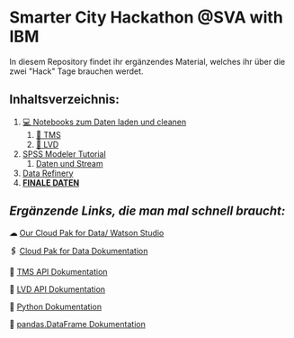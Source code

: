 # Smarter City Hackathon @SVA with IBM

In diesem Repository findet ihr ergänzendes Material, welches ihr über die zwei "Hack" Tage brauchen werdet. 


## __Inhaltsverzeichnis:__
1. [💻 Notebooks zum Daten laden und cleanen](https://github.com/teonlacke/smarter-city-hackathon/tree/main/Notebooks)
   1. [🚙 TMS](https://github.com/teonlacke/smarter-city-hackathon/tree/main/Notebooks/TMS)
   2. [🚌 LVD](https://github.com/teonlacke/smarter-city-hackathon/tree/main/Notebooks/LVD)
2. [SPSS Modeler Tutorial](https://github.com/teonlacke/smarter-city-hackathon/blob/main/Modeler-Hands-On.md)
   1. [Daten und Stream](https://github.com/teonlacke/smarter-city-hackathon/tree/main/Datensatz%20%26%20Stream%20f%C3%BCr%20Modeler-Hands-On)
3. [Data Refinery](https://github.com/teonlacke/smarter-city-hackathon/blob/main/Refinery-Hands-On.md)
4. [__FINALE DATEN__](https://github.com/teonlacke/smarter-city-hackathon/blob/main/Finale-Daten.md)



## *Ergänzende Links, die man mal schnell braucht:* 

__☁__ [Our Cloud Pak for Data/ Watson Studio](https://dataplatform.cloud.ibm.com/home2?context=cpdaas)

__🖇__ [Cloud Pak for Data Dokumentation](https://dataplatform.cloud.ibm.com/docs/content/wsj/getting-started/welcome-main.html)

__🚙__ [TMS API Dokumentation](https://www.digitraffic.fi/en/road-traffic/lam/)

__🚌__ [LVD API Dokumentation](https://digitransit.fi/en/developers/apis/4-realtime-api/vehicle-positions/)

__🐍__ [Python Dokumentation](https://devdocs.io/python~3.9/)

__📑__ [pandas.DataFrame Dokumentation](https://pandas.pydata.org/docs/reference/api/pandas.DataFrame.html)



